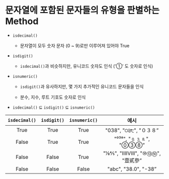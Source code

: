 # 문자열에 포함된 문자들의 유형을 판별하는 Method

- `isdecimal()`
  - 문자열이 모두 숫자 문자 (0 ~ 9)로만 이루어져 있어야 True

- `isdigit()`
  - `isdecimal()`과 비슷하지만, 유니코드 숫자도 인식 ('①’ 도 숫자로 인식)

- `isnumeric()`
  - `isdigit()`과 유사하지만, 몇 가지 추가적인 유니코드 문자들을 인식
  
  - 분수, 지수, 루트 기호도 숫자로 인식

- `isdecimal()` $\subseteq$ `isdigit()` $\subseteq$ `isnumeric()`

| `isdecimal()` | `isdigit()` | `isnumeric()` | 예시 |
| :-: | :-: | :-: | :-: |
| True | True | True | "038", "੦੩੮", "０３８” |
| False | True | True | "⁰³⁸", "🄀⒊⒏", "⓪③⑧” |
| False | False | True | "⅛⅘", "ⅠⅢⅧ", "⑩⑬㊿", "壹貳參” |
| False | False | False | "abc", "38.0", "-38” |

